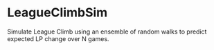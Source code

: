 # LeagueClimbSim
Simulate League Climb using an ensemble of random walks to predict expected LP change over N games.
